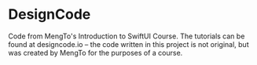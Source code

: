 # DesignCode

Code from MengTo's Introduction to SwiftUI Course. The tutorials can be found at designcode.io – the code written in this project is not original, but was created by MengTo for the purposes of a course.
